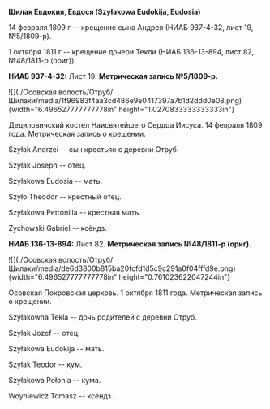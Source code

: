 **Шилак Евдокия, Евдося (Szyłakowa Eudokija, Eudosia)**

14 февраля 1809 г -- крещение сына Андрея (НИАБ 937-4-32, лист 19,
№5/1809-р).

1 октября 1811 г -- крещение дочери Текли (НИАБ 136-13-894, лист 82,
№48/1811-р (ориг)).

**НИАБ 937-4-32:** Лист 19. **Метрическая запись №5/1809-р.**

![](./Осовская волость/Отруб/Шилаки/media/1f96983f4aa3cd486e9e0417397a7b1d2ddd0e08.png){width="6.496527777777778in"
height="1.0270833333333333in"}

Дедиловичский костел Наисвятейшего Сердца Иисуса. 14 февраля 1809 года.
Метрическая запись о крещении.

Szyłak Andrzei -- сын крестьян с деревни Отруб.

Szyłak Joseph -- отец.

Szyłakowa Eudosia -- мать.

Szyło Theodor -- крестный отец.

Szyłakowa Petronilla -- крестная мать.

Zychowski Gabriel -- ксёндз.

**НИАБ 136-13-894:** Лист 82. **Метрическая запись №48/1811-р (ориг).**

![](./Осовская волость/Отруб/Шилаки/media/de6d3800b815ba20fcfd1d5c9c291a0f04fffd9e.png){width="6.496527777777778in"
height="0.761023622047244in"}

Осовская Покровская церковь. 1 октября 1811 года. Метрическая запись о
крещении.

Szyłakowna Tekla -- дочь родителей с деревни Отруб.

Szyłak Jozef -- отец.

Szyłakowa Eudokija -- мать.

Szyłak Teodor -- кум.

Szyłakowa Połonia -- кума.

Woyniewicz Tomasz -- ксёндз.

